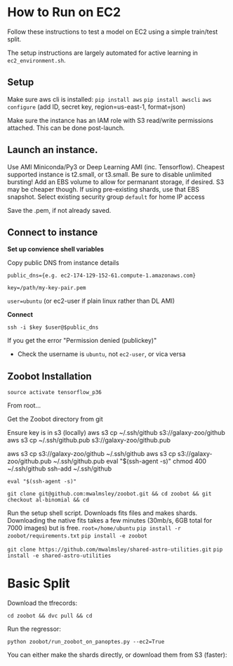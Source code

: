 # How to Run on EC2

Follow these instructions to test a model on EC2 using a simple train/test split.

The setup instructions are largely automated for active learning in `ec2_environment.sh`.

## Setup

Make sure aws cli is installed:
`pip install aws` 
`pip install awscli` 
`aws configure` (add ID, secret key, region=us-east-1, format=json)

Make sure the instance has an IAM role with S3 read/write permissions attached.
This can be done post-launch.

## Launch an instance. 

Use AMI Miniconda/Py3 or Deep Learning AMI (inc. Tensorflow).
Cheapest supported instance is t2.small, or t3.small. Be sure to disable unlimited bursting!
Add an EBS volume to allow for permanant storage, if desired. S3 may be cheaper though. 
If using pre-existing shards, use that EBS snapshot.
Select existing security group `default` for home IP access

Save the .pem, if not already saved.

## Connect to instance

**Set up convience shell variables**

Copy public DNS from instance details

`public_dns={e.g. ec2-174-129-152-61.compute-1.amazonaws.com}`  

`key=/path/my-key-pair.pem`

`user=ubuntu` (or ec2-user if plain linux rather than DL AMI)


**Connect**

`ssh -i $key $user@$public_dns`

If you get the error "Permission denied (publickey)"
- Check the username is `ubuntu`, not `ec2-user`, or vica versa
<!-- - Re-run `aws configure` on local machine using an [active id](https://console.aws.amazon.com/iam/home?#/users/mikewalmsley?section=security_credentials). Choose us-east-1 as region and json as output format. -->


## Zoobot Installation

`source activate tensorflow_p36`

From root...

Get the Zoobot directory from git

Ensure key is in s3 (locally)
aws s3 cp ~/.ssh/github s3://galaxy-zoo/github
aws s3 cp ~/.ssh/github.pub s3://galaxy-zoo/github.pub

aws s3 cp s3://galaxy-zoo/github ~/.ssh/github
aws s3 cp s3://galaxy-zoo/github.pub ~/.ssh/github.pub
eval "$(ssh-agent -s)"
chmod 400 ~/.ssh/github
ssh-add ~/.ssh/github


`eval "$(ssh-agent -s)"`
<!-- `git clone https://github.com/mwalmsley/zoobot.git && cd zoobot && git checkout bayesian-cnn` -->
`git clone git@github.com:mwalmsley/zoobot.git && cd zoobot && git checkout al-binomial && cd`

Run the setup shell script. Downloads fits files and makes shards.
Downloading the native fits takes a few minutes (30mb/s, 6GB total for 7000 images) but is free.
`root=/home/ubuntu`
`pip install -r zoobot/requirements.txt`
`pip install -e zoobot`
<!-- extra requirement not on pypi -->
`git clone https://github.com/mwalmsley/shared-astro-utilities.git`
`pip install -e shared-astro-utilities`


# Basic Split 

Download the tfrecords:

<!-- `aws s3 sync s3://galaxy-zoo/basic-split/float data` -->
`cd zoobot && dvc pull && cd`

Run the regressor:

`python zoobot/run_zoobot_on_panoptes.py --ec2=True`

You can either make the shards directly, or download them from S3 (faster):
